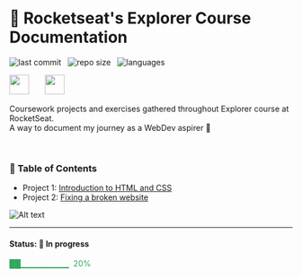 # 🚀 Rocketseat's Explorer Course Documentation

![last commit](https://img.shields.io/github/last-commit/MatheusBerg/rocketseat-explorer?color=blue 'last commit') &nbsp; ![repo size](https://img.shields.io/github/repo-size/MatheusBerg/rocketseat-explorer?color=green 'repo size') &nbsp; ![languages](https://img.shields.io/github/languages/count/MatheusBerg/rocketseat-explorer?color=orange 'languages') &nbsp; 
<br/>

<img src="https://www.rocketseat.com.br/_next/image?url=%2Fassets%2Flogos%2Frocketseat.svg&w=256&q=100" height="35">&nbsp;&nbsp;&nbsp;&nbsp;&nbsp;&nbsp; <img src="https://www.rocketseat.com.br/_next/image?url=%2Fassets%2Flogos%2Fexplorer.svg&w=256&q=75" height="35">&nbsp;

Coursework projects and exercises gathered throughout Explorer course at RocketSeat.  
A way to document my journey as a WebDev aspirer 🚀

<br/>

### 📌 Table of Contents

- Project 1: [Introduction to HTML and CSS](https://github.com/MatheusBerg/rocketseat-explorer/tree/main/Project-01)
- Project 2: [Fixing a broken website](https://github.com/MatheusBerg/rocketseat-explorer/tree/main/Project-02)

![Alt text](https://raw.githubusercontent.com/MatheusBerg/rocketseat-explorer/main/project_slide.gif "Slide Show - Screenshots from projects")

---
#### Status: 🚧 In progress

<p style="color:#32a85d"> ██▁▁▁▁▁▁▁▁ &nbsp;20% </p>
